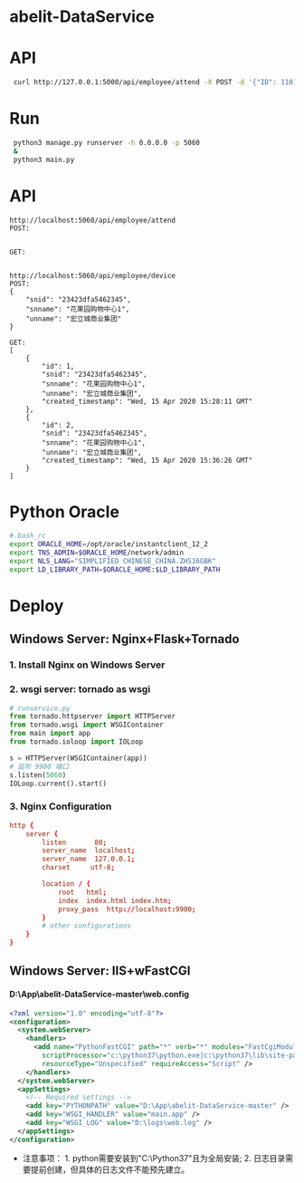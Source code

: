 # abelit-DataService

# API
```bash
 curl http://127.0.0.1:5000/api/employee/attend -X POST -d '{"ID": 110142, "Name": "陈英", "TP": 36.51, "Time": "2020-04-08"}' --header "Content-Type: application/json"
```

# Run
```bash
 python3 manage.py runserver -h 0.0.0.0 -p 5060
 & 
 python3 main.py
```

# API

```
http://localhost:5060/api/employee/attend
POST:


GET:


http://localhost:5060/api/employee/device
POST:
{
	"snid": "23423dfa5462345",
	"snname": "花果园购物中心1",
	"unname": "宏立城商业集团"
}

GET:
[
    {
        "id": 1,
        "snid": "23423dfa5462345",
        "snname": "花果园购物中心1",
        "unname": "宏立城商业集团",
        "created_timestamp": "Wed, 15 Apr 2020 15:28:11 GMT"
    },
    {
        "id": 2,
        "snid": "23423dfa5462345",
        "snname": "花果园购物中心1",
        "unname": "宏立城商业集团",
        "created_timestamp": "Wed, 15 Apr 2020 15:36:26 GMT"
    }
]
```


# Python Oracle
```bash
#.bash_rc
export ORACLE_HOME=/opt/oracle/instantclient_12_2
export TNS_ADMIN=$ORACLE_HOME/network/admin
export NLS_LANG="SIMPLIFIED CHINESE_CHINA.ZHS16GBK"
export LD_LIBRARY_PATH=$ORACLE_HOME:$LD_LIBRARY_PATH
```

# Deploy
## Windows Server: Nginx+Flask+Tornado

### 1. Install Nginx on Windows Server


### 2. wsgi server: tornado as wsgi
```python
# runservice.py
from tornado.httpserver import HTTPServer
from tornado.wsgi import WSGIContainer
from main import app
from tornado.ioloop import IOLoop

s = HTTPServer(WSGIContainer(app))
# 监听 9900 端口
s.listen(5060)
IOLoop.current().start()
```

### 3. Nginx Configuration
```conf
http {   
    server {
        listen       80;
        server_name  localhost;
        server_name  127.0.0.1;     
        charset     utf-8;           

        location / {
            root   html;
            index  index.html index.htm;
            proxy_pass  http://localhost:9900;
        }
        # other configurations
    }
}
```


## Windows Server: IIS+wFastCGI

#### D:\App\abelit-DataService-master\web.config
```xml
<?xml version="1.0" encoding="utf-8"?>
<configuration>
  <system.webServer>
    <handlers>
      <add name="PythonFastCGI" path="*" verb="*" modules="FastCgiModule"
        scriptProcessor="c:\python37\python.exe|c:\python37\lib\site-packages\wfastcgi.py"
        resourceType="Unspecified" requireAccess="Script" />
    </handlers>
  </system.webServer>
  <appSettings>
    <!-- Required settings -->
    <add key="PYTHONPATH" value="D:\App\abelit-DataService-master" />
    <add key="WSGI_HANDLER" value="main.app" />
    <add key="WSGI_LOG" value="D:\logs\web.log" />
  </appSettings>
</configuration>
```

- 注意事项： 1. python需要安装到"C:\Python37"且为全局安装; 2. 日志目录需要提前创建，但具体的日志文件不能预先建立。